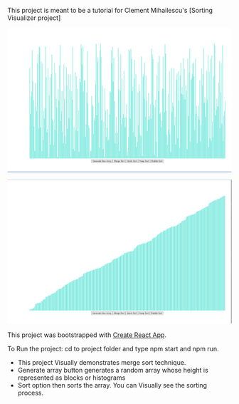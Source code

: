 This project is meant to be a tutorial for Clement Mihailescu's [Sorting Visualizer project]

![Unsorted](Sorting1.png)

![Sorted](sorting2.png)


This project was bootstrapped with [Create React App](https://github.com/facebook/create-react-app).

To Run the project: cd to project folder and type npm start and npm run.
<ul>
<li>This project Visually demonstrates merge sort technique.
 <li>Generate array button generates a random array whose height is represented as blocks or histograms
 <li>Sort option then sorts the array. You can Visually see the sorting process.
</ul>
